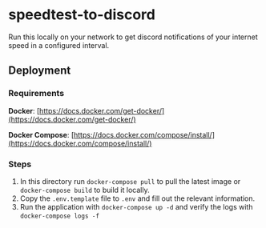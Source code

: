 # speedtest-to-discord

Run this locally on your network to get discord notifications of your internet speed in a configured interval.

## Deployment

### Requirements

**Docker**: [https://docs.docker.com/get-docker/](https://docs.docker.com/get-docker/)

**Docker Compose**: [https://docs.docker.com/compose/install/](https://docs.docker.com/compose/install/)

### Steps

1. In this directory run `docker-compose pull` to pull the latest image or `docker-compose build` to build it locally.
2. Copy the `.env.template` file to `.env` and fill out the relevant information.
3. Run the application with `docker-compose up -d` and verify the logs with `docker-compose logs -f`

